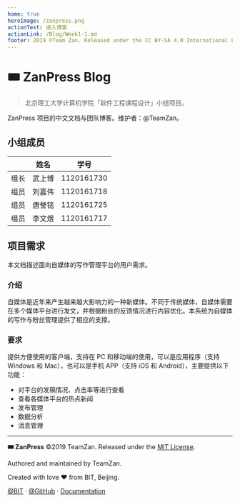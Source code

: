 ```yaml
---
home: true
heroImage: /zanpress.png
actionText: 进入博客
actionLink: /Blog/Week1-1.md
footer: 2019 ©Team Zan. Released under the CC BY-SA 4.0 International License.
---
```


# 🎟 ZanPress Blog

> 北京理工大学计算机学院「软件工程课程设计」小组项目。

ZanPress 项目的中文文档与团队博客。维护者：@TeamZan。

## 小组成员

|     |  姓名 |     学号     |
| :-: | :-: | :--------: |
|  组长 | 武上博 | 1120161730 |
|  组员 | 刘嘉伟 | 1120161718 |
|  组员 | 唐誉铭 | 1120161725 |
|  组员 | 李文煜 | 1120161717 |

## 项目需求

本文档描述面向自媒体的写作管理平台的用户需求。

### 介绍

自媒体是近年来产生越来越大影响力的一种新媒体。不同于传统媒体，自媒体需要在多个媒体平台进行发文，并根据粉丝的反馈情况进行内容优化。本系统为自媒体的写作与粉丝管理提供了相应的支撑。

### 要求

提供方便使用的客户端，支持在 PC 和移动端的使用，可以是应用程序（支持 Windows 和 Mac），也可以是手机 APP（支持 iOS 和 Android），主要提供以下功能：

-   对平台的发稿情况、点击率等进行查看
-   查看各媒体平台的热点新闻
-   发布管理
-   数据分析
-   消息管理

* * *

**🎟 ZanPress** ©2019 TeamZan. Released under the [MIT License](./LICENSE).

Authored and maintained by TeamZan.

Created with love ♥ from BIT, Beijing.

[@BIT](https://www.bit.edu.cn) · [@GitHub](https://github.com/zan-press) · [Documentation](https://zanpress.netlify.com)
